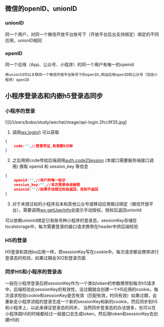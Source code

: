 

## 微信的openID、unionID

### unionID
同一个用户，对同一个微信开放平台账号下（开放平台后台支持绑定）绑定的不同应用，unionID相同
### openID
同一个应用（App、公众号、小程序）的同一个用户有唯一的openid

```
用unionId可以关联同一个微信开放平台账号下的openID,网站应用openID和公众号（包括小程序）openID

```

## 小程序登录态和内嵌h5登录态同步

### 小程序的登录

![][/Users/bobo/study/wechat/image/api-login.2fcc9f35.jpg]

1. 调用[wx.login()](https://developers.weixin.qq.com/miniprogram/dev/api/open-api/login/wx.login.html) 可以获取

``` json
{
    code:"",//登录凭证,有效期5分钟
}

```
2. 之后用把code传给后端调用[auth.code2Session](https://developers.weixin.qq.com/miniprogram/dev/api-backend/open-api/login/auth.code2Session.html) (本接口需要服务端接口调用) 换取 openid 和 session_key 等信息

```json
{
    openid:"",//用户的唯一标识
    session_key:"",//本次登录会话秘钥
    unionid:""//如果手动授过权会返回，否则不返回
}

```
3. 对于未授过权的小程序且未和其他公众号或移动应用做过绑定（微信开放平台），需要调用[wx.getUserInfo](https://developers.weixin.qq.com/miniprogram/dev/api/open-api/user-info/wx.getUserInfo.html)会提示手动授权，授权后返回unionId

可以依赖unionId绑定已有账号种小程序的登录态，sessionKey存储在localstorage中，每次需要登录的接口请求携带在header中供后端校验

### H5的登录
 H5登录和其他bs应用一样，把sessionKey写在cookie中，每次请求都会携带进行登录态的校验，如果过期会302到登录页面

### 同步H5和小程序的登录态
一般在小程序登录后把sessionKey作为一个类似token的参数携带到每次h5请求中，后端校验此sessionKey的有效性，没过期就会创建一个H5应用的cookie，每次请求校验cookie和sessionKey是否有效（匹配有效，时间有效）如果过期，会重新走小程序流程的登录生成一个新的sessionKey和新的cookie，然后同步到h5和小程序上，以此来保证登录态的同步。
当然同步登录态的办法很多，也可以在小程序跳h5的时候都经过一层接口去生成token，然后用token和sessionKey去创建H5的
